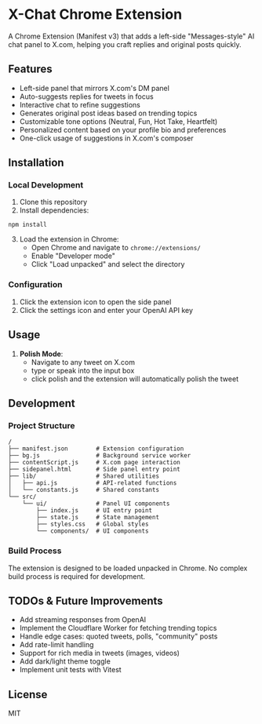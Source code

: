 # X-Chat Chrome Extension

A Chrome Extension (Manifest v3) that adds a left-side "Messages-style" AI chat panel to X.com, helping you craft replies and original posts quickly.

## Features

- Left-side panel that mirrors X.com's DM panel
- Auto-suggests replies for tweets in focus
- Interactive chat to refine suggestions
- Generates original post ideas based on trending topics
- Customizable tone options (Neutral, Fun, Hot Take, Heartfelt)
- Personalized content based on your profile bio and preferences
- One-click usage of suggestions in X.com's composer

## Installation

### Local Development

1. Clone this repository
2. Install dependencies:

```
npm install
```

3. Load the extension in Chrome:
   - Open Chrome and navigate to `chrome://extensions/`
   - Enable "Developer mode"
   - Click "Load unpacked" and select the directory

### Configuration

1. Click the extension icon to open the side panel
2. Click the settings icon and enter your OpenAI API key

## Usage

1. **Polish Mode**:
   - Navigate to any tweet on X.com
   - type or speak into the input box
   - click polish and the extension will automatically polish the tweet

## Development

### Project Structure

```
/
├── manifest.json        # Extension configuration
├── bg.js                # Background service worker
├── contentScript.js     # X.com page interaction
├── sidepanel.html       # Side panel entry point
├── lib/                 # Shared utilities
│   ├── api.js           # API-related functions
│   └── constants.js     # Shared constants
└── src/
    └── ui/              # Panel UI components
        ├── index.js     # UI entry point
        ├── state.js     # State management
        ├── styles.css   # Global styles
        └── components/  # UI components
```

### Build Process

The extension is designed to be loaded unpacked in Chrome. No complex build process is required for development.

## TODOs & Future Improvements

- Add streaming responses from OpenAI
- Implement the Cloudflare Worker for fetching trending topics
- Handle edge cases: quoted tweets, polls, "community" posts
- Add rate-limit handling
- Support for rich media in tweets (images, videos)
- Add dark/light theme toggle
- Implement unit tests with Vitest

## License

MIT
